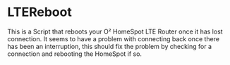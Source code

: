 # LTEReboot
This is a Script that reboots your O² HomeSpot LTE Router once it has lost connection. It seems to have a problem with connecting back once there has been an interruption, this should fix the problem by checking for a connection and rebooting the HomeSpot if so.

